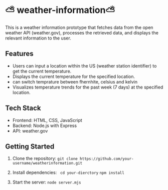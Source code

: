 # ⛅ weather-information⛅

This is a  weather information prototype that fetches data from the open weather API (weather.gov), processes the retrieved data, and displays the relevant information to the user.

## Features
- Users can input a location within the US (weather station identifier) to get the current temperature.
- Displays the current temperature for the specified location.
- can switch temprature between fhernhite, celsius and kelvin
- Visualizes temperature trends for the past week (7 days) at the specified location.

## Tech Stack
- Frontend: HTML, CSS, JavaScript
- Backend: Node.js with Express
- API: weather.gov

## Getting Started
1. Clone the repository:
   `
   git clone https://github.com/your-username/weatherinformation.git
   `
2. Install dependencies:
`
cd your-dierctory`
`
npm install 
`

3. Start the server:
`
node server.mjs
`
